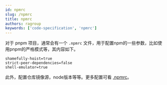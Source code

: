 ```yaml
---
id: npmrc
slug: /npmrc
title: npmrc
authors: ragroup
keywords: ['code-specification', 'npmrc']
---
```


对于 pnpm 项目，通常会有一个 `.npmrc` 文件，用于配置npm的一些参数，比如使用pnpm的严格模式等，其内容如下。

```properties title='.npmrc' icon='logos:npm-icon'
shamefully-hoist=true
strict-peer-dependencies=false
shell-emulator=true
```

此外，配置仓库镜像源，node版本等等。更多配置可看 [.npmrc](https://pnpm.io/npmrc)。
